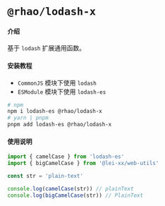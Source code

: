 # `@rhao/lodash-x`

#### 介绍

基于 `lodash` 扩展通用函数。

#### 安装教程

- `CommonJS` 模块下使用 `lodash`
- `ESModule` 模块下使用 `lodash-es`

```bash
# npm
npm i lodash-es @rhao/lodash-x
# yarn | pnpm
pnpm add lodash-es @rhao/lodash-x
```

#### 使用说明

```js
import { camelCase } from 'lodash-es'
import { bigCamelCase } from '@lei-xx/web-utils'

const str = 'plain-text'

console.log(camelCase(str)) // plainText
console.log(bigCamelCase(str)) // PlainText
```
